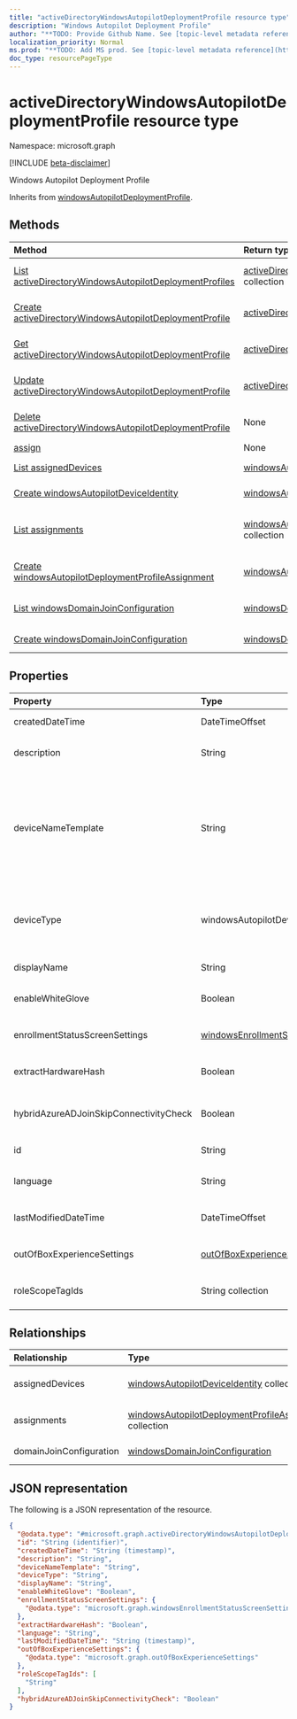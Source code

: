 ```yaml
---
title: "activeDirectoryWindowsAutopilotDeploymentProfile resource type"
description: "Windows Autopilot Deployment Profile"
author: "**TODO: Provide Github Name. See [topic-level metadata reference](https://msgo.azurewebsites.net/add/document/guidelines/metadata.html#topic-level-metadata)**"
localization_priority: Normal
ms.prod: "**TODO: Add MS prod. See [topic-level metadata reference](https://msgo.azurewebsites.net/add/document/guidelines/metadata.html#topic-level-metadata)**"
doc_type: resourcePageType
---
```


# activeDirectoryWindowsAutopilotDeploymentProfile resource type

Namespace: microsoft.graph

[!INCLUDE [beta-disclaimer](../../includes/beta-disclaimer.md)]

Windows Autopilot Deployment Profile


Inherits from [windowsAutopilotDeploymentProfile](../resources/windowsautopilotdeploymentprofile.md).

## Methods
|Method|Return type|Description|
|:---|:---|:---|
|[List activeDirectoryWindowsAutopilotDeploymentProfiles](../api/activedirectorywindowsautopilotdeploymentprofile-list.md)|[activeDirectoryWindowsAutopilotDeploymentProfile](../resources/activedirectorywindowsautopilotdeploymentprofile.md) collection|Get a list of the [activeDirectoryWindowsAutopilotDeploymentProfile](../resources/activedirectorywindowsautopilotdeploymentprofile.md) objects and their properties.|
|[Create activeDirectoryWindowsAutopilotDeploymentProfile](../api/activedirectorywindowsautopilotdeploymentprofile-create.md)|[activeDirectoryWindowsAutopilotDeploymentProfile](../resources/activedirectorywindowsautopilotdeploymentprofile.md)|Create a new [activeDirectoryWindowsAutopilotDeploymentProfile](../resources/activedirectorywindowsautopilotdeploymentprofile.md) object.|
|[Get activeDirectoryWindowsAutopilotDeploymentProfile](../api/activedirectorywindowsautopilotdeploymentprofile-get.md)|[activeDirectoryWindowsAutopilotDeploymentProfile](../resources/activedirectorywindowsautopilotdeploymentprofile.md)|Read the properties and relationships of an [activeDirectoryWindowsAutopilotDeploymentProfile](../resources/activedirectorywindowsautopilotdeploymentprofile.md) object.|
|[Update activeDirectoryWindowsAutopilotDeploymentProfile](../api/activedirectorywindowsautopilotdeploymentprofile-update.md)|[activeDirectoryWindowsAutopilotDeploymentProfile](../resources/activedirectorywindowsautopilotdeploymentprofile.md)|Update the properties of an [activeDirectoryWindowsAutopilotDeploymentProfile](../resources/activedirectorywindowsautopilotdeploymentprofile.md) object.|
|[Delete activeDirectoryWindowsAutopilotDeploymentProfile](../api/activedirectorywindowsautopilotdeploymentprofile-delete.md)|None|Deletes an [activeDirectoryWindowsAutopilotDeploymentProfile](../resources/activedirectorywindowsautopilotdeploymentprofile.md) object.|
|[assign](../api/activedirectorywindowsautopilotdeploymentprofile-assign.md)|None|**TODO: Add Description**|
|[List assignedDevices](../api/activedirectorywindowsautopilotdeploymentprofile-list-assigneddevices.md)|[windowsAutopilotDeviceIdentity](../resources/windowsautopilotdeviceidentity.md) collection|Get the windowsAutopilotDeviceIdentity resources from the assignedDevices navigation property.|
|[Create windowsAutopilotDeviceIdentity](../api/activedirectorywindowsautopilotdeploymentprofile-post-assigneddevices.md)|[windowsAutopilotDeviceIdentity](../resources/windowsautopilotdeviceidentity.md)|Create a new windowsAutopilotDeviceIdentity object.|
|[List assignments](../api/activedirectorywindowsautopilotdeploymentprofile-list-assignments.md)|[windowsAutopilotDeploymentProfileAssignment](../resources/windowsautopilotdeploymentprofileassignment.md) collection|Get the windowsAutopilotDeploymentProfileAssignment resources from the assignments navigation property.|
|[Create windowsAutopilotDeploymentProfileAssignment](../api/activedirectorywindowsautopilotdeploymentprofile-post-assignments.md)|[windowsAutopilotDeploymentProfileAssignment](../resources/windowsautopilotdeploymentprofileassignment.md)|Create a new windowsAutopilotDeploymentProfileAssignment object.|
|[List windowsDomainJoinConfiguration](../api/activedirectorywindowsautopilotdeploymentprofile-list-domainjoinconfiguration.md)|[windowsDomainJoinConfiguration](../resources/windowsdomainjoinconfiguration.md) collection|Get the windowsDomainJoinConfiguration resources from the domainJoinConfiguration navigation property.|
|[Create windowsDomainJoinConfiguration](../api/activedirectorywindowsautopilotdeploymentprofile-post-domainjoinconfiguration.md)|[windowsDomainJoinConfiguration](../resources/windowsdomainjoinconfiguration.md)|Create a new windowsDomainJoinConfiguration object.|

## Properties
|Property|Type|Description|
|:---|:---|:---|
|createdDateTime|DateTimeOffset|Profile creation time Inherited from [windowsAutopilotDeploymentProfile](../resources/windowsautopilotdeploymentprofile.md).|
|description|String|Description of the profile Inherited from [windowsAutopilotDeploymentProfile](../resources/windowsautopilotdeploymentprofile.md).|
|deviceNameTemplate|String|The template used to name the AutoPilot Device. This can be a custom text and can also contain either the serial number of the device, or a randomly generated number. The total length of the text generated by the template can be no more than 15 characters. Inherited from [windowsAutopilotDeploymentProfile](../resources/windowsautopilotdeploymentprofile.md).|
|deviceType|windowsAutopilotDeviceType|The AutoPilot device type that this profile is applicable to. Inherited from [windowsAutopilotDeploymentProfile](../resources/windowsautopilotdeploymentprofile.md). Possible values are: `windowsPc`, `surfaceHub2`, `holoLens`.|
|displayName|String|Name of the profile Inherited from [windowsAutopilotDeploymentProfile](../resources/windowsautopilotdeploymentprofile.md).|
|enableWhiteGlove|Boolean|Enable Autopilot White Glove for the profile. Inherited from [windowsAutopilotDeploymentProfile](../resources/windowsautopilotdeploymentprofile.md).|
|enrollmentStatusScreenSettings|[windowsEnrollmentStatusScreenSettings](../resources/windowsenrollmentstatusscreensettings.md)|Enrollment status screen setting Inherited from [windowsAutopilotDeploymentProfile](../resources/windowsautopilotdeploymentprofile.md).|
|extractHardwareHash|Boolean|HardwareHash Extraction for the profile Inherited from [windowsAutopilotDeploymentProfile](../resources/windowsautopilotdeploymentprofile.md).|
|hybridAzureADJoinSkipConnectivityCheck|Boolean|The Autopilot Hybrid Azure AD join flow will continue even if it does not establish domain controller connectivity during OOBE.|
|id|String|**TODO: Add Description** Inherited from [entity](../resources/entity.md).|
|language|String|Language configured on the device Inherited from [windowsAutopilotDeploymentProfile](../resources/windowsautopilotdeploymentprofile.md).|
|lastModifiedDateTime|DateTimeOffset|Profile last modified time Inherited from [windowsAutopilotDeploymentProfile](../resources/windowsautopilotdeploymentprofile.md).|
|outOfBoxExperienceSettings|[outOfBoxExperienceSettings](../resources/outofboxexperiencesettings.md)|Out of box experience setting Inherited from [windowsAutopilotDeploymentProfile](../resources/windowsautopilotdeploymentprofile.md).|
|roleScopeTagIds|String collection|Scope tags for the profile. Inherited from [windowsAutopilotDeploymentProfile](../resources/windowsautopilotdeploymentprofile.md).|

## Relationships
|Relationship|Type|Description|
|:---|:---|:---|
|assignedDevices|[windowsAutopilotDeviceIdentity](../resources/windowsautopilotdeviceidentity.md) collection|The list of assigned devices for the profile. Inherited from [windowsAutopilotDeploymentProfile](../resources/windowsautopilotdeploymentprofile.md)|
|assignments|[windowsAutopilotDeploymentProfileAssignment](../resources/windowsautopilotdeploymentprofileassignment.md) collection|The list of group assignments for the profile. Inherited from [windowsAutopilotDeploymentProfile](../resources/windowsautopilotdeploymentprofile.md)|
|domainJoinConfiguration|[windowsDomainJoinConfiguration](../resources/windowsdomainjoinconfiguration.md)|Configuration to join Active Directory domain|

## JSON representation
The following is a JSON representation of the resource.
<!-- {
  "blockType": "resource",
  "keyProperty": "id",
  "@odata.type": "microsoft.graph.activeDirectoryWindowsAutopilotDeploymentProfile",
  "baseType": "microsoft.graph.windowsAutopilotDeploymentProfile",
  "openType": false
}
-->
``` json
{
  "@odata.type": "#microsoft.graph.activeDirectoryWindowsAutopilotDeploymentProfile",
  "id": "String (identifier)",
  "createdDateTime": "String (timestamp)",
  "description": "String",
  "deviceNameTemplate": "String",
  "deviceType": "String",
  "displayName": "String",
  "enableWhiteGlove": "Boolean",
  "enrollmentStatusScreenSettings": {
    "@odata.type": "microsoft.graph.windowsEnrollmentStatusScreenSettings"
  },
  "extractHardwareHash": "Boolean",
  "language": "String",
  "lastModifiedDateTime": "String (timestamp)",
  "outOfBoxExperienceSettings": {
    "@odata.type": "microsoft.graph.outOfBoxExperienceSettings"
  },
  "roleScopeTagIds": [
    "String"
  ],
  "hybridAzureADJoinSkipConnectivityCheck": "Boolean"
}
```

